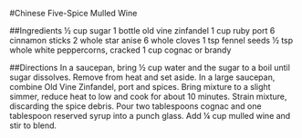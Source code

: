 #Chinese Five-Spice Mulled Wine

##Ingredients
½ cup sugar
1 bottle old vine zinfandel
1 cup ruby port
6 cinnamon sticks
2 whole star anise
6 whole cloves
1 tsp fennel seeds
½ tsp whole white peppercorns, cracked
1 cup cognac or brandy

##Directions
In a saucepan, bring ½ cup water and the sugar to a boil until sugar dissolves. Remove from heat and set aside. In a large saucepan, combine Old Vine Zinfandel, port and spices. Bring mixture to a slight simmer, reduce heat to low and cook for about 10 minutes. Strain mixture, discarding the spice debris. Pour two tablespoons cognac and one tablespoon reserved syrup into a punch glass. Add ¼ cup mulled wine and stir to blend.

